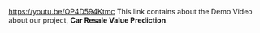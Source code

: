 https://youtu.be/OP4D594Ktmc
This link contains about the Demo Video about our project, **Car Resale Value Prediction**.
